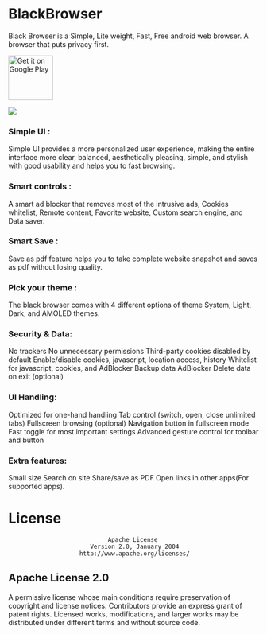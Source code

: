 # BlackBrowser

Black Browser is a Simple, Lite weight, Fast, Free android web browser. A browser that puts privacy first.

<a href="https://play.google.com/store/apps/details?id=com.saigopal.browser" target="_blank"><img src="https://play.google.com/intl/en_us/badges/images/generic/en-play-badge.png" alt="Get it on Google Play" height="90"/></a>

<img src="https://play-lh.googleusercontent.com/7B6mwuV9sf0UUHsLHC59OTszh_3YB2_wEQljI5HpT9Om4q8u6K9RQrqpRgDg7rVFmw=s360"/>

### Simple UI :
Simple UI provides a more personalized user experience, making the entire interface more clear, balanced, aesthetically pleasing, simple, and stylish with good usability and helps you to fast browsing.

### Smart controls :
A smart ad blocker that removes most of the intrusive ads, Cookies whitelist, Remote content, Favorite website, Custom search engine, and Data saver.

### Smart Save :
Save as pdf feature helps you to take complete website snapshot and saves as pdf without losing quality.

### Pick your theme :
The black browser comes with 4 different options of theme System, Light, Dark, and AMOLED themes.

### Security & Data:
No trackers
No unnecessary permissions
Third-party cookies disabled by default
Enable/disable cookies, javascript, location access, history
Whitelist for javascript, cookies, and AdBlocker
Backup data
AdBlocker
Delete data on exit (optional)

### UI Handling:
Optimized for one-hand handling
Tab control (switch, open, close unlimited tabs)
Fullscreen browsing (optional)
Navigation button in fullscreen mode
Fast toggle for most important settings
Advanced gesture control for toolbar and button

### Extra features:
Small size
Search on site
Share/save as PDF
Open links in other apps(For supported apps).


# License
                                Apache License
                           Version 2.0, January 2004
                        http://www.apache.org/licenses/
   
## Apache License 2.0
A permissive license whose main conditions require preservation of copyright and license notices. Contributors provide an express grant of patent rights. Licensed works, modifications, and larger works may be distributed under different terms and without source code.
